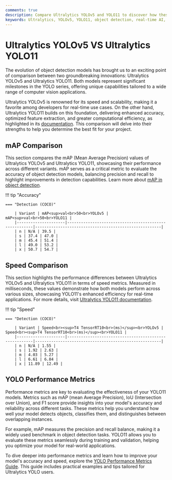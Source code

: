 ```yaml
---
comments: true
description: Compare Ultralytics YOLOv5 and YOLO11 to discover how these cutting-edge models differ in speed, accuracy, and efficiency for object detection and other computer vision tasks. Explore advancements in real-time AI and edge AI capabilities that set YOLO11 apart as the next-generation solution.
keywords: Ultralytics, YOLOv5, YOLO11, object detection, real-time AI, edge AI, computer vision, AI models
---
```


# Ultralytics YOLOv5 VS Ultralytics YOLO11

The evolution of object detection models has brought us to an exciting point of comparison between two groundbreaking innovations: Ultralytics YOLOv5 and Ultralytics YOLO11. Both models represent significant milestones in the YOLO series, offering unique capabilities tailored to a wide range of computer vision applications.

Ultralytics YOLOv5 is renowned for its speed and scalability, making it a favorite among developers for real-time use cases. On the other hand, Ultralytics YOLO11 builds on this foundation, delivering enhanced accuracy, optimized feature extraction, and greater computational efficiency, as highlighted in its [documentation](https://docs.ultralytics.com/models/yolo11/). This comparison will delve into their strengths to help you determine the best fit for your project.

## mAP Comparison

This section compares the mAP (Mean Average Precision) values of Ultralytics YOLOv5 and Ultralytics YOLO11, showcasing their performance across different variants. mAP serves as a critical metric to evaluate the accuracy of object detection models, balancing precision and recall to highlight improvements in detection capabilities. Learn more about [mAP in object detection](https://www.ultralytics.com/glossary/mean-average-precision-map).

!!! tip "Accuracy"

    === "Detection (COCO)"

    	| Variant | mAP<sup>val<br>50<br>YOLOv5 | mAP<sup>val<br>50<br>YOLO11 |
    	|---------------------|-------------------------------------------------------|-------------------------------------------------------|
    	| n | N/A | 39.5 |
    	| s | 37.4 | 47.0 |
    	| m | 45.4 | 51.4 |
    	| l | 49.0 | 53.2 |
    	| x | 50.7 | 54.7 |

## Speed Comparison

This section highlights the performance differences between Ultralytics YOLOv5 and Ultralytics YOLO11 in terms of speed metrics. Measured in milliseconds, these values demonstrate how both models perform across various sizes, showcasing YOLO11's enhanced efficiency for real-time applications. For more details, visit [Ultralytics YOLO11 documentation](https://docs.ultralytics.com/models/yolo11/).

!!! tip "Speed"

    === "Detection (COCO)"

    	| Variant | Speed<br><sup>T4 TensorRT10<br>(ms)</sup><br>YOLOv5 | Speed<br><sup>T4 TensorRT10<br>(ms)</sup><br>YOLO11 |
    	|---------------------|-------------------------------------------------------|-------------------------------------------------------|
    	| n | N/A | 1.55 |
    	| s | 1.92 | 2.63 |
    	| m | 4.03 | 5.27 |
    	| l | 6.61 | 6.84 |
    	| x | 11.89 | 12.49 |

## YOLO Performance Metrics

Performance metrics are key to evaluating the effectiveness of your YOLO11 models. Metrics such as mAP (mean Average Precision), IoU (Intersection over Union), and F1 score provide insights into your model's accuracy and reliability across different tasks. These metrics help you understand how well your model detects objects, classifies them, and distinguishes between overlapping instances.

For example, mAP measures the precision and recall balance, making it a widely used benchmark in object detection tasks. YOLO11 allows you to evaluate these metrics seamlessly during training and validation, helping you optimize your model for real-world applications.

To dive deeper into performance metrics and learn how to improve your model's accuracy and speed, explore the [YOLO Performance Metrics Guide](https://docs.ultralytics.com/guides/yolo-performance-metrics/). This guide includes practical examples and tips tailored for Ultralytics YOLO users.
